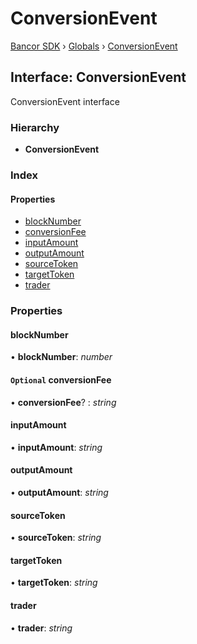 # ConversionEvent

[Bancor SDK](../) › [Globals](../globals.md) › [ConversionEvent](conversionevent.md)

## Interface: ConversionEvent

ConversionEvent interface

### Hierarchy

* **ConversionEvent**

### Index

#### Properties

* [blockNumber](conversionevent.md#blocknumber)
* [conversionFee](conversionevent.md#optional-conversionfee)
* [inputAmount](conversionevent.md#inputamount)
* [outputAmount](conversionevent.md#outputamount)
* [sourceToken](conversionevent.md#sourcetoken)
* [targetToken](conversionevent.md#targettoken)
* [trader](conversionevent.md#trader)

### Properties

#### blockNumber

• **blockNumber**: _number_

#### `Optional` conversionFee

• **conversionFee**? : _string_

#### inputAmount

• **inputAmount**: _string_

#### outputAmount

• **outputAmount**: _string_

#### sourceToken

• **sourceToken**: _string_

#### targetToken

• **targetToken**: _string_

#### trader

• **trader**: _string_

